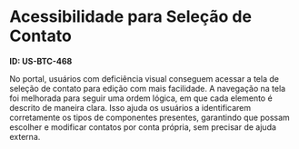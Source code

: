 # Acessibilidade para Seleção de Contato

**ID: US-BTC-468**

No portal, usuários com deficiência visual conseguem acessar a tela de seleção de contato para edição com mais facilidade. A navegação na tela foi melhorada para seguir uma ordem lógica, em que cada elemento é descrito de maneira clara. Isso ajuda os usuários a identificarem corretamente os tipos de componentes presentes, garantindo que possam escolher e modificar contatos por conta própria, sem precisar de ajuda externa.